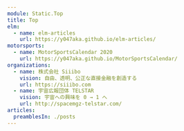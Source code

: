 ```yaml
---
module: Static.Top
title: Top
elm:
  - name: elm-articles
    url: https://y047aka.github.io/elm-articles/
motorsports:
  - name: MotorSportsCalendar 2020
    url: https://y047aka.github.io/MotorSportsCalendar/
organizations:
  - name: 株式会社 Siiibo
    vision: 自由、透明、公正な直接金融を創造する
    url: https://siiibo.com
  - name: 宇宙広報団体 TELSTAR
    vision: 宇宙への興味を 0 → 1 へ
    url: http://spacemgz-telstar.com/
articles:
  preamblesIn: ./posts
---
```

